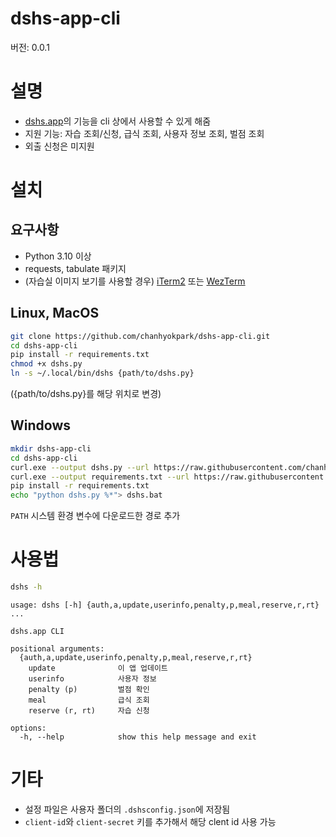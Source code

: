 # dshs-app-cli
버전: 0.0.1
# 설명
+ [dshs.app](https://www.dshs.app)의 기능을 cli 상에서 사용할 수 있게 해줌
+ 지원 기능: 자습 조회/신청, 급식 조회, 사용자 정보 조회, 벌점 조회
+ 외출 신청은 미지원
# 설치
## 요구사항
+ Python 3.10 이상
+ requests, tabulate 패키지
+ (자습실 이미지 보기를 사용할 경우) [iTerm2](https://iterm2.com) 또는 [WezTerm](https://github.com/wez/wezterm)
## Linux, MacOS
```sh
git clone https://github.com/chanhyokpark/dshs-app-cli.git
cd dshs-app-cli
pip install -r requirements.txt
chmod +x dshs.py
ln -s ~/.local/bin/dshs {path/to/dshs.py}
```
({path/to/dshs.py}를 해당 위치로 변경)
## Windows
```sh
mkdir dshs-app-cli
cd dshs-app-cli
curl.exe --output dshs.py --url https://raw.githubusercontent.com/chanhyokpark/dshs-app-cli/main/dshs.py
curl.exe --output requirements.txt --url https://raw.githubusercontent.com/chanhyokpark/dshs-app-cli/main/requirements.txt
pip install -r requirements.txt
echo "python dshs.py %*"> dshs.bat
```

```PATH``` 시스템 환경 변수에 다운로드한 경로 추가   
# 사용법
```sh
dshs -h
```
```
usage: dshs [-h] {auth,a,update,userinfo,penalty,p,meal,reserve,r,rt} ...

dshs.app CLI

positional arguments:
  {auth,a,update,userinfo,penalty,p,meal,reserve,r,rt}
    update              이 앱 업데이트
    userinfo            사용자 정보
    penalty (p)         벌점 확인
    meal                급식 조회
    reserve (r, rt)     자습 신청

options:
  -h, --help            show this help message and exit
```
# 기타
+ 설정 파일은 사용자 폴더의 ```.dshsconfig.json```에 저장됨
+ ```client-id```와 ```client-secret``` 키를 추가해서 해당 clent id 사용 가능
